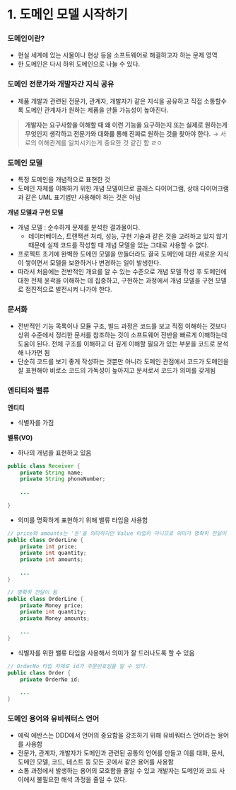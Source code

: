 # 1. 도메인 모델 시작하기

### 도메인이란?

- 현실 세계에 있는 사물이나 현상 등을 소프트웨어로 해결하고자 하는 문제 영역
- 한 도메인은 다시 하위 도메인으로 나눌 수 있다.

### 도메인 전문가와 개발자간 지식 공유

- 제품 개발과 관련된 전문가, 관계자, 개발자가 같은 지식을 공유하고 직접 소통할수록 도메인 관계자가 원하는 제품을 만들 가능성이 높아진다.

> **개발자는 요구사항을 이해할 때 왜 이런 기능을 요구하는지 또는 실제로 원하는게 무엇인지 생각하고 전문가와 대화를 통해 진짜로 원하는 것을 찾아야 한다.** → 서로의 이해관계를 일치시키는게 중요한 것 같긴 함 ㄹㅇ
>

### 도메인 모델

- 특정 도메인을 개념적으로 표현한 것
- 도메인 자체를 이해하기 위한 개념 모델이므로 클래스 다이어그램, 상태 다이어크램과 같은 UML 표기법만 사용해야 하는 것은 아님

**개념 모델과 구현 모델**

- 개념 모델 : 순수하게 문제를 분석한 결과물이다.
    - 데이터베이스, 트랜잭션 처리, 성능, 구현 기술과 같은 것을 고려하고 있지 않기 때문에 실제 코드를 작성할 때 개념 모델을  있는 그대로 사용할 수 없다.
- 프로젝트 초기에 완벽한 도메인 모델을 만들더라도 결국 도메인에 대한 새로운 지식이 쌓이면서 모델을 보완하거나 변경하는 일이 발생한다.
- 따라서 처음에는 전반적인 개요를 알 수 있는 수준으로 개념 모델 작성 후 도메인에 대한 전체 윤곽을 이해하는 데 집중하고, 구현하는 과정에서 개념 모델을 구현 모델로 점진적으로 발전시켜 나가야 한다.

### 문서화

- 전반적인 기능 목록이나 모듈 구조, 빌드 과정은 코드를 보고 직접 이해하는 것보다 상위 수준에서 정리한 문서를 참조하는 것이 소프트웨어 전반을 빠르게 이해하는데 도움이 된다. 전체 구조를 이해하고 더 깊게 이해할 필요가 있는 부분을 코드로 분석해 나가면 됨
- 단순히 코드를 보기 좋게 작성하는 것뿐만 아니라 도메인 관점에서 코드가 도메인을 잘 표현해야 비로소 코드의 가독성이 높아지고 문서로서 코드가 의미를 갖게됨

### 엔티티와 밸류

**엔티티**

- 식별자를 가짐

**밸류(VO)**

- 하나의 개념을 표현하고 있음

```java
public class Receiver {
	private String name;
	private String phoneNumber;
	
	...
	
}
```

- 의미를 명확하게 표현하기 위해 밸류 타입을 사용함

```java
// price와 amounts는 '돈'을 의미하지만 Value 타입이 아니므로 의미가 명확히 전달이 안됨 
public class OrderLine {
	private int price;
	private int quantity;
	private int amounts;
	
	...
}

// 명확히 전달이 됨
public class OrderLine {
	private Money price;
	private int quantity;
	private Money amounts;
	
	...
}

```

- 식별자를 위한 밸류 타입을 사용해서 의미가 잘 드러나도록 할 수 있음

```java
// OrderNo 타입 자체로 id가 주문번호임을 알 수 있다.
public class Order {
	private OrderNo id;
	
	...
}
```

### 도메인 용어와 유비쿼터스 언어

- 에릭 에반스는 DDD에서 언어의 중요함을 강조하기 위해 유비쿼터스 언어라는 용어를 사용함
- 전문가, 관계자, 개발자가 도메인과 관련된 공통의 언어를 만들고 이를 대화, 문서, 도메인 모델, 코드, 테스트 등 모든 곳에서 같은 용어를 사용함
- 소통 과정에서 발생하는 용어의 모호함을 줄일 수 있고 개발자는 도메인과 코드 사이에서 불필요한 해석 과정을 줄일 수 있다.